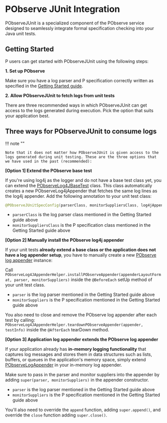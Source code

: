 # PObserve JUnit Integration

PObserveJUnit is a specialized component of the PObserve service designed to seamlessly integrate formal specification checking into your Java unit tests.

## Getting Started

P users can get started with PObserveJUnit using the following steps:

**1. Set up PObserve**

Make sure you have a log parser and P specification correctly written as specified in the [Getting Started guide](./gettingstarted.md).

**2. Allow PObserveJUnit to fetch logs from unit tests**

There are three recommended ways in which PObserveJUnit can get access to the logs generated during execution. Pick the option that suits your application best.

## Three ways for PObserveJUnit to consume logs

!!! note ""

    Note that it does not matter how PObserveJUnit is given access to the logs generated during unit testing. These are the three options that we have used in the past (recommended):

**[Option 1] Extend the PObserve base test**

If you're using log4j as the logger and do not have a base test class yet, you can extend the [PObserveLog4JBaseTest](https://github.com/p-org/P/blob/dev/pobserve/Src/PObserve/PObserveJavaUnitTest/src/main/java/pobserve/junit/log4j/PObserveLog4JBaseTest.java) class. This class automatically creates a new PObserveLog4jAppender that fetches the same log lines as the log4j appender. Add the following annotation to your unit test class:

```java
@PObserveJUnitSpecConfig(parserClass, monitorSuppliersClass, log4jAppenderName)
```

* `parserClass` is the log parser class mentioned in the Getting Started guide above
* `monitorSuppliersClass` is the P specification class mentioned in the Getting Started guide above

**[Option 2] Manually install the PObserve log4j appender**

If your unit tests **already extend a base class or the application does not have a log appender setup**, you have to manually create a new [PObserve log appender](https://github.com/p-org/P/blob/dev/pobserve/Src/PObserve/PObserveJavaUnitTest/src/main/java/pobserve/junit/log4j/PObserveLog4JAppender.java) instance:

Call `PObserveLog4JAppenderHelper.installPObserveAppender(appenderLayoutFormat, parser, monitorSuppliers)` inside the `@BeforeEach` setUp method of your unit test class.

* `parser` is the log parser mentioned in the Getting Started guide above
* `monitorSuppliers` is the P specification mentioned in the Getting Started guide above

You also need to close and remove the PObserve log appender after each test by calling:
`PObserveLog4JAppenderHelper.teardownPObserveAppender(appender, testInfo)` inside the `@AfterEach` tearDown method.

**[Option 3] Application log appender extends the PObserve log appender**

If your application already has **in-memory logging functionality** that captures log messages and stores them in data structures such as lists, buffers, or queues in the application's memory space, simply extend [PObserveLogAppender](https://github.com/p-org/P/blob/dev/pobserve/Src/PObserve/PObserveJavaUnitTest/src/main/java/pobserve/junit/PObserveLogAppender.java) in your in-memory log appender.

Make sure to pass in the parser and monitor suppliers into the appender by adding `super(parser, monitorSuppliers)` in the appender constructor.

* `parser` is the log parser mentioned in the Getting Started guide above
* `monitorSuppliers` is the P specification mentioned in the Getting Started guide above

You'll also need to override the `append` function, adding `super.append()`, and override the `close` function adding `super.close()`.
